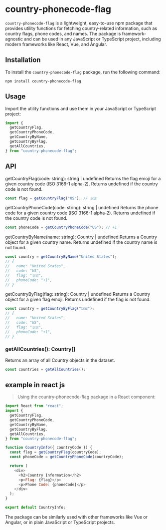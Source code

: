 # country-phonecode-flag

`country-phonecode-flag` is a lightweight, easy-to-use npm package that provides utility functions for fetching country-related information, such as country flags, phone codes, and names. The package is framework-agnostic and can be used in any JavaScript or TypeScript project, including modern frameworks like React, Vue, and Angular.

## Installation
To install the `country-phonecode-flag` package, run the following command:
```
npm install country-phonecode-flag
```

## Usage

Import the utility functions and use them in your JavaScript or TypeScript project:

```javascript
import {
  getCountryFlag,
  getCountryPhoneCode,
  getCountryByName,
  getCountryByFlag,
  getAllCountries,
} from "country-phonecode-flag";
```

## API

getCountryFlag(code: string): string | undefined
Returns the flag emoji for a given country code (ISO 3166-1 alpha-2). Returns undefined if the country code is not found.

```javascript
const flag = getCountryFlag("US"); // 🇺🇸
```

getCountryPhoneCode(code: string): string | undefined
Returns the phone code for a given country code (ISO 3166-1 alpha-2). Returns undefined if the country code is not found.

```javascript
const phoneCode = getCountryPhoneCode("US"); // +1
```

getCountryByName(name: string): Country | undefined
Returns a Country object for a given country name. Returns undefined if the country name is not found.

```javascript
const country = getCountryByName("United States");
// {
//   name: "United States",
//   code: "US",
//   flag: "🇺🇸",
//   phoneCode: "+1",
// }
```

getCountryByFlag(flag: string): Country | undefined
Returns a Country object for a given flag emoji. Returns undefined if the flag is not found.

```javascript
const country = getCountryByFlag("🇺🇸");
// {
//   name: "United States",
//   code: "US",
//   flag: "🇺🇸",
//   phoneCode: "+1",
// }
```

### getAllCountries(): Country[]
Returns an array of all Country objects in the dataset.

```javascript
const countries = getAllCountries();
```

## example in react js
> Using the country-phonecode-flag package in a React component:
```javascript
import React from "react";
import {
  getCountryFlag,
  getCountryPhoneCode,
  getCountryByName,
  getCountryByFlag,
  getAllCountries,
} from "country-phonecode-flag";

function CountryInfo({ countryCode }) {
  const flag = getCountryFlag(countryCode);
  const phoneCode = getCountryPhoneCode(countryCode);

  return (
    <div>
      <h2>Country Information</h2>
      <p>Flag: {flag}</p>
      <p>Phone Code: {phoneCode}</p>
    </div>
  );
}

export default CountryInfo;
```

The package can be similarly used with other frameworks like Vue or Angular, or in plain JavaScript or TypeScript projects.